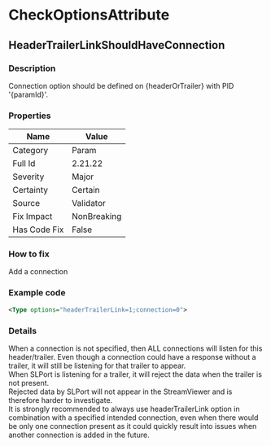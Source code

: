 ﻿---  
uid: Validator_2_21_22  
---

# CheckOptionsAttribute

## HeaderTrailerLinkShouldHaveConnection

### Description

Connection option should be defined on {headerOrTrailer} with PID '{paramId}'.

### Properties

| Name         | Value       |
| ------------ | ----------- |
| Category     | Param       |
| Full Id      | 2.21.22     |
| Severity     | Major       |
| Certainty    | Certain     |
| Source       | Validator   |
| Fix Impact   | NonBreaking |
| Has Code Fix | False       |

### How to fix

Add a connection

### Example code

```xml
<Type options="headerTrailerLink=1;connection=0">
```

### Details

When a connection is not specified, then ALL connections will listen for this header\/trailer. Even though a connection could have a response without a trailer, it will still be listening for that trailer to appear.  
When SLPort is listening for a trailer, it will reject the data when the trailer is not present.  
Rejected data by SLPort will not appear in the StreamViewer and is therefore harder to investigate.  
It is strongly recommended to always use headerTrailerLink option in combination with a specified intended connection, even when there would be only one connection present as it could quickly result into issues when another connection is added in the future.
